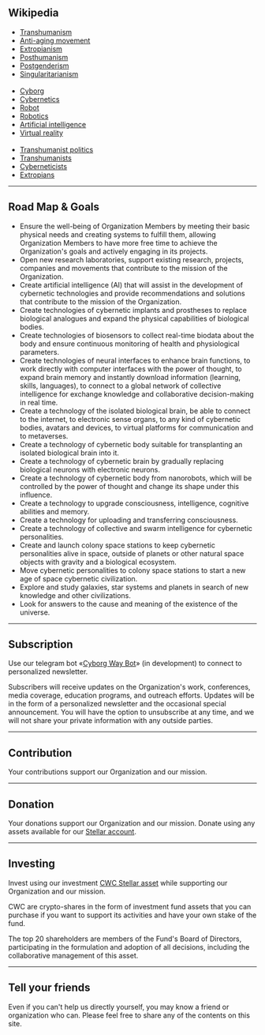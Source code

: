 <h2 id="header-2">Wikipedia</h2>
<p>
  <ul>
    <li><a href="https://en.wikipedia.org/wiki/Transhumanism" target="_blank">Transhumanism</a></li>
    <li><a href="https://en.wikipedia.org/wiki/Anti-aging_movement" target="_blank">Anti-aging movement</a></li>
    <li><a href="https://en.wikipedia.org/wiki/Extropianism" target="_blank">Extropianism</a></li>
    <li><a href="https://en.wikipedia.org/wiki/Posthumanism" target="_blank">Posthumanism</a></li>
    <li><a href="https://en.wikipedia.org/wiki/Postgenderism" target="_blank">Postgenderism</a></li>
    <li><a href="https://en.wikipedia.org/wiki/Singularitarianism" target="_blank">Singularitarianism</a></li>
    <br />
    <li><a href="https://en.wikipedia.org/wiki/Cyborg" target="_blank">Cyborg</a></li>
    <li><a href="https://en.wikipedia.org/wiki/Cybernetics" target="_blank">Cybernetics</a></li>
    <li><a href="https://en.wikipedia.org/wiki/Robot" target="_blank">Robot</a></li>
    <li><a href="https://en.wikipedia.org/wiki/Robotics" target="_blank">Robotics</a></li>
    <li><a href="https://en.wikipedia.org/wiki/Artificial_intelligence" target="_blank">Artificial intelligence</a></li>
    <li><a href="https://en.wikipedia.org/wiki/Virtual_reality" target="_blank">Virtual reality</a></li>
    <br />
    <li><a href="https://en.wikipedia.org/wiki/Transhumanist_politics" target="_blank">Transhumanist politics</a></li>
    <li><a href="https://en.wikipedia.org/wiki/List_of_transhumanists" target="_blank">Transhumanists</a></li>
    <li><a href="https://en.wikipedia.org/wiki/Category:Cyberneticists" target="_blank">Cyberneticists</a></li>
    <li><a href="https://en.wikipedia.org/wiki/Category:Extropians" target="_blank">Extropians</a></li>
  </ul>
</p>
<hr/>
<h2 id="header-2">Road Map & Goals</h2>
<p>
  <ul>
    <li>Ensure the well-being of Organization Members by meeting their basic physical needs and creating systems to fulfill them, allowing Organization Members to have more free time to achieve the Organization's goals and actively engaging in its projects.</li>
    <li>Open new research laboratories, support existing research, projects, companies and movements that contribute to the mission of the Organization.</li>
    <li>Create artificial intelligence (AI) that will assist in the development of cybernetic technologies and provide recommendations and solutions that contribute to the mission of the Organization.</li>
    <li>Create technologies of cybernetic implants and prostheses to replace biological analogues and expand the physical capabilities of biological bodies.</li>
    <li>Create technologies of biosensors to collect real-time biodata about the body and ensure continuous monitoring of health and physiological parameters.</li>
    <li>Create technologies of neural interfaces to enhance brain functions, to work directly with computer interfaces with the power of thought, to expand brain memory and instantly download information (learning, skills, languages), to connect to a global network of collective intelligence for exchange knowledge and collaborative decision-making in real time.</li>
    <li>Create a technology of the isolated biological brain, be able to connect to the internet, to electronic sense organs, to any kind of cybernetic bodies, avatars and devices, to virtual platforms for communication and to metaverses.</li>
    <li>Create a technology of cybernetic body suitable for transplanting an isolated biological brain into it.</li>
    <li>Create a technology of cybernetic brain by gradually replacing biological neurons with electronic neurons.</li>
    <li>Create a technology of cybernetic body from nanorobots, which will be controlled by the power of thought and change its shape under this influence.</li>
    <li>Create a technology to upgrade consciousness, intelligence, cognitive abilities and memory.</li>
    <li>Create a technology for uploading and transferring consciousness.</li>
    <li>Create a technology of collective and swarm intelligence for cybernetic personalities.</li>
    <li>Create and launch colony space stations to keep cybernetic personalities alive in space, outside of planets or other natural space objects with gravity and a biological ecosystem.</li>
    <li>Move cybernetic personalities to colony space stations to start a new age of space cybernetic civilization.</li>
    <li>Explore and study galaxies, star systems and planets in search of new knowledge and other civilizations.</li>
    <li>Look for answers to the cause and meaning of the existence of the universe.</li>
  </ul>
</p>
<hr/>
<h2 id="header-2">Subscription</h2>
<p>
  Use our telegram bot «<a href="https://t.me/cyborgway_bot" target="_blank">Cyborg Way Bot</a>» (in development) to connect to personalized newsletter.
</p>
<p>
  Subscribers will receive updates on the Organization's work, conferences, media coverage, education programs, and outreach efforts. Updates will be in the form of a personalized newsletter and the occasional special announcement. You will have the option to unsubscribe at any time, and we will not share your private information with any outside parties.
</p>
<hr/>
<h2 id="header-2">Contribution</h2>
<p>
  Your contributions support our Organization and our mission.
</p>
<hr/>
<h2 id="header-2">Donation</h2>
<p>
  Your donations support our Organization and our mission. Donate using any assets available for our <a href="https://stellar.expert/explorer/public/account/GDSUUDRGLKPFMTROF7SPXJHK7SNS4JNAQ6JJ7WMGHNCSCIIKDOY4MWEX" target="_blank">Stellar account</a>.
</p>
<hr/>
<h2 id="header-2">Investing</h2>
<p>
  Invest using our investment <a href="https://stellar.expert/explorer/public/asset/CWC-GDSUUDRGLKPFMTROF7SPXJHK7SNS4JNAQ6JJ7WMGHNCSCIIKDOY4MWEX" target="_blank">CWC Stellar asset</a> while supporting our Organization and our mission.
</p>
<p>
  CWC are crypto-shares in the form of investment fund assets that you can purchase if you want to support its activities and have your own stake of the fund.
</p>
<p>
  The top 20 shareholders are members of the Fund's Board of Directors, participating in the formulation and adoption of all decisions, including the collaborative management of this asset.
</p>
<hr/>
<h2 id="header-2">Tell your friends</h2>
<p>
  Even if you can't help us directly yourself, you may know a friend or organization who can. Please feel free to share any of the contents on this site.
</p>
